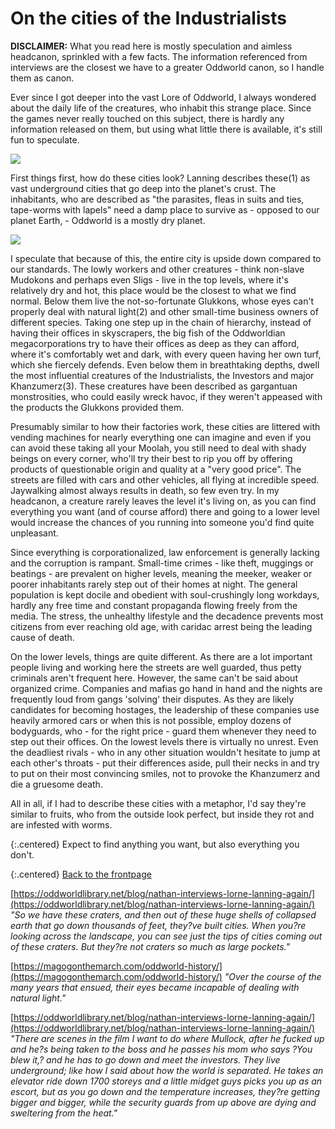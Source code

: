 
# On the cities of the Industrialists

**DISCLAIMER:** What you read here is mostly speculation and aimless
headcanon, sprinkled with a few facts. The information referenced from
interviews are the closest we have to a greater Oddworld canon, so I handle them
as canon.


Ever since I got deeper into the vast Lore of Oddworld, I always wondered
about the daily life of the creatures, who inhabit this strange place. Since the
games never really touched on this subject, there is hardly any information
released on them, but using what little there is available, it's still fun to
speculate.

![](imgs/nolybab.png)

First things first, how do these cities look? Lanning describes these(1) as
vast underground cities that go deep into the planet's crust. The inhabitants,
who are described as "the parasites, fleas in suits and ties, tape-worms with
lapels" need a damp place to survive as - opposed to our planet Earth, - Oddworld is
a mostly dry planet.

![](imgs/labor_union.jpg)

I speculate that because of this, the entire city is upside down compared to
our standards. The lowly workers and other creatures - think non-slave Mudokons
and perhaps even Sligs - live in the top levels, where it's relatively dry and
hot, this place would be the closest to what we find normal. Below them live the
not-so-fortunate Glukkons, whose eyes can't properly deal with natural light(2)
and other small-time business owners of different species. Taking one step up in
the chain of hierarchy, instead of having their offices in skyscrapers, the big
fish of the Oddworldian megacorporations try to have their offices as deep as
they can afford, where it's comfortably wet and dark, with every queen having
her own turf, which she fiercely defends. Even below them in breathtaking
depths, dwell the most influential creatures of the Industrialists, the
Investors and major Khanzumerz(3). These creatures have been described as
gargantuan monstrosities, who could easily wreck havoc, if they weren't appeased
with the products the Glukkons provided them.

Presumably similar to how their factories work, these cities are littered
with vending machines for nearly everything one can imagine and even if you can
avoid these taking all your Moolah, you still need to deal with shady beings on
every corner, who'll try their best to rip you off by offering products of
questionable origin and quality at a "very good price". The streets are filled
with cars and other vehicles, all flying at incredible speed. Jaywalking almost
always results in death, so few even try. In my headcanon, a creature rarely
leaves the level it's living on, as you can find everything you want (and of
course afford) there and going to a lower level would increase the chances of
you running into someone you'd find quite unpleasant.

Since everything is corporationalized, law enforcement is generally lacking
and the corruption is rampant. Small-time crimes - like theft,
muggings or beatings - are prevalent on higher levels, meaning the meeker,
weaker or poorer inhabitants rarely step out of their homes at night. The
general population is kept docile and obedient with soul-crushingly long
workdays, hardly any free time and constant propaganda flowing freely from the
media. The stress, the unhealthy lifestyle and the decadence prevents most citizens
from ever reaching old age, with caridac arrest being the leading cause of
death.

On the lower levels, things are quite different. As there are a lot important
people living and working here the streets are well guarded, thus petty
criminals aren't frequent here. However, the same can't be said about organized
crime. Companies and mafias go hand in hand and the nights are frequently loud
from gangs 'solving' their disputes. As they are likely candidates for becoming
hostages, the leadership of these companies use heavily armored cars or when
this is not possible, employ dozens of bodyguards, who - for the right price -
guard them whenever they need to step out their offices. On the lowest levels
there is virtually no unrest. Even the deadliest rivals - who in any other
situation wouldn't hesitate to jump at each other's throats - put their
differences aside, pull their necks in and try to put on their most convincing
smiles, not to provoke the Khanzumerz and die a gruesome death.

All in all, if I had to describe these cities with a metaphor, I'd say
they're similar to fruits, who from the outside look perfect, but inside they
rot and are infested with worms.

{:.centered}
Expect to find anything you want, but also everything you
don't.

{:.centered}
[Back to the frontpage](index.html)



[https://oddworldlibrary.net/blog/nathan-interviews-lorne-lanning-again/](https://oddworldlibrary.net/blog/nathan-interviews-lorne-lanning-again/)
_"So we have these craters, and then out of these huge shells of collapsed
earth that go down thousands of feet, they?ve built cities. When you?re
looking across the landscape, you can see just the tips of cities coming out
of these craters. But they?re not craters so much as large pockets."_

[https://magogonthemarch.com/oddworld-history/](https://magogonthemarch.com/oddworld-history/)
_"Over the course of the many years that ensued, their eyes became incapable
of dealing with natural light."_

[https://oddworldlibrary.net/blog/nathan-interviews-lorne-lanning-again/](https://oddworldlibrary.net/blog/nathan-interviews-lorne-lanning-again/)
_"There are scenes in the film I want to do where Mullock, after he fucked up
and he?s being taken to the boss and he passes his mom who says ?You blew it,?
and he has to go down and meet the investors. They live underground; like how
I said about how the world is separated. He takes an elevator ride down 1700
storeys and a little midget guys picks you up as an escort, but as you go down
and the temperature increases, they?re getting bigger and bigger, while the
security guards from up above are dying and sweltering from the heat."_

